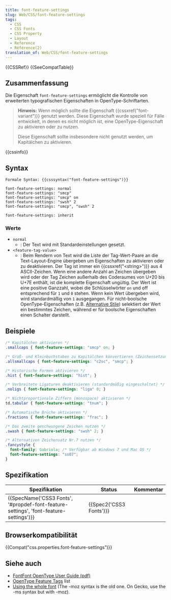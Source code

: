 ```yaml
---
title: font-feature-settings
slug: Web/CSS/font-feature-settings
tags:
  - CSS
  - CSS Fonts
  - CSS Property
  - Layout
  - Reference
  - Référence(2)
translation_of: Web/CSS/font-feature-settings
---
```

{{CSSRef}} {{SeeCompatTable}}

## Zusammenfassung

Die Eigenschaft `font-feature-settings` ermöglicht die Kontrolle von erweiterten typografischen Eigenschaften in OpenType-Schriftarten.

> **Hinweis:** Wenn möglich sollte die Eigenschaft {{cssxref("font-variant")}} genutzt werden. Diese Eigenschaft wurde speziell für Fälle entwickelt, in denen es nicht möglich ist, eine OpenType-Eigenschaft zu aktivieren oder zu nutzen.
>
> Diese Eigenschaft sollte insbesondere nicht genutzt werden, um Kapitälchen zu aktivieren.

{{cssinfo}}

## Syntax

    Formale Syntax: {{csssyntax("font-feature-settings")}}

    font-feature-settings: normal
    font-feature-settings: "smcp"
    font-feature-settings: "smcp" on
    font-feature-settings: "swsh" 2
    font-feature-settings: "smcp", "swsh" 2

    font-feature-settings: inherit

### Werte

- `normal`
  - : Der Text wird mit Standardeinstellungen gesetzt.
- `<feature-tag-value>`
  - : Beim Rendern von Text wird die Liste der Tag-Wert-Paare an die Text-Layout-Engine übergeben um Eigenschaften zu aktivieren oder zu deaktivieren. Der Tag ist immer ein {{cssxref("&lt;string&gt;")}} aus 4 ASCII-Zeichen. Wenn eine andere Anzahl an Zeichen übergeben wird oder der Tag Zeichen außerhalb des Coderaumes von U+20 bis U+7E enthält, ist die komplette Eigenschaft ungültig.
    Der Wert ist eine positive Ganzzahl, wobei die Schlüsselwörter `on` und off entsprechend für `1` und `0` stehen. Wenn kein Wert übergeben wird, wird standardmäßig von `1` ausgegangen. Für nicht-boolsche OpenType-Eigenschaften (z.B. [Alternative Stile](http://www.microsoft.com/typography/otspec/features_pt.htm#salt)) selektiert der Wert ein bestimmtes Zeichen, während er für boolsche Eigenschaften einen Schalter darstellt.

## Beispiele

```css
/* Kapitälchen aktivieren */
.smallcaps { font-feature-settings: "smcp" on; }

/* Groß- und Kleinbuchstaben zu Kapitälchen konvertieren (Zeichensetzung eingeschlossen) */
.allsmallcaps { font-feature-settings: "c2sc", "smcp"; }

/* Historische Formen aktivieren */
.hist { font-feature-settings: "hist"; }

/* Verbreitete Ligaturen deaktivieren (standardmäßig eingeschaltet) */
.noligs { font-feature-settings: "liga" 0; }

/* Nichtproportionale Ziffern (monospace) aktivieren */
td.tabular { font-feature-settings: "tnum"; }

/* Automatische Brüche aktivieren */
.fractions { font-feature-settings: "frac"; }

/* Das zweite geschwungene Zeichen nutzen */
.swash { font-feature-settings: "swsh" 2; }

/* Alternativen Zeichensatz Nr.7 nutzen */
.fancystyle {
  font-family: Gabriola; /* Verfügbar ab Windows 7 und Mac OS */
  font-feature-settings: "ss07";
}
```

## Spezifikation

| Spezifikation                                                                                                    | Status                           | Kommentar |
| ---------------------------------------------------------------------------------------------------------------- | -------------------------------- | --------- |
| {{SpecName('CSS3 Fonts', '#propdef-font-feature-settings', 'font-feature-settings')}} | {{Spec2('CSS3 Fonts')}} |           |

## Browserkompatibilität

{{Compat("css.properties.font-feature-settings")}}

## Siehe auch

- [FontFont OpenType User Guide (pdf)](https://www.fontfont.com/staticcontent/downloads/FF_OT_User_Guide.pdf)
- [OpenType Feature Tags](http://www.microsoft.com/typography/otspec/featurelist.htm) list
- [Using the whole font](http://blogs.msdn.com/b/ie/archive/2012/01/09/css-corner-using-the-whole-font.aspx) (The -moz syntax is the old one. On Gecko, use the -ms syntax but with -moz).
